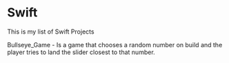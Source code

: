 # Swift
This is my list of Swift Projects

Bullseye_Game - Is a game that chooses a random number on build and the player tries to land the slider closest to that number.
